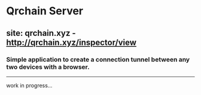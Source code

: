 # Qrchain Server

## site: qrchain.xyz - http://qrchain.xyz/inspector/view

### Simple application to create a connection tunnel between any two devices with a browser.

---

work in progress...
